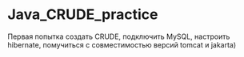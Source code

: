 # Java_CRUDE_practice
Первая попытка создать CRUDE, подключить MySQL, настроить hibernate, помучиться с совместимостью версий tomcat и jakarta)
